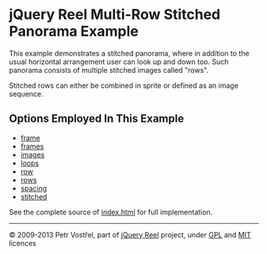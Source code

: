jQuery Reel Multi-Row Stitched Panorama Example
===============================================

This example demonstrates a stitched panorama, where in addition
to the usual horizontal arrangement user can look up and down too.
Such panorama consists of multiple stitched images called "rows".

Stitched rows can either be combined in sprite or defined
as an image sequence.


Options Employed In This Example
--------------------------------

- [frame](http://jquery.vostrel.net/reel#frame)
- [frames](http://jquery.vostrel.net/reel#frames)
- [images](http://jquery.vostrel.net/reel#images)
- [loops](http://jquery.vostrel.net/reel#loops)
- [row](http://jquery.vostrel.net/reel#row)
- [rows](http://jquery.vostrel.net/reel#rows)
- [spacing](http://jquery.vostrel.net/reel#spacing)
- [stitched](http://jquery.vostrel.net/reel#stitched)

See the complete source of [index.html](index.html) for full
implementation.

---
&copy; 2009-2013 Petr Vostřel, part of [jQuery Reel][reel] project, under [GPL][GPL] and [MIT][MIT] licences



[reel]:http://jquery.vostrel.net/reel
[GPL]:http://opensource.org/licenses/GPL-2.0
[MIT]:http://opensource.org/licenses/MIT
